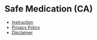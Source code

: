 # Safe Medication (CA)

* [Instruction](./manual.md)
* [Privacy Policy](./privacy.md)
* [Disclaimer](./disclaimer.md)
